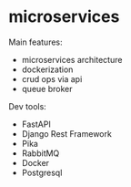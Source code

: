 # microservices

Main features:
* microservices architecture
* dockerization
* crud ops via api
* queue broker

Dev tools:
* FastAPI
* Django Rest Framework
* Pika
* RabbitMQ
* Docker
* Postgresql
